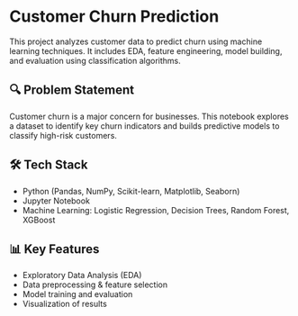 # Customer Churn Prediction

This project analyzes customer data to predict churn using machine learning techniques. It includes EDA, feature engineering, model building, and evaluation using classification algorithms.

## 🔍 Problem Statement

Customer churn is a major concern for businesses. This notebook explores a dataset to identify key churn indicators and builds predictive models to classify high-risk customers.

## 🛠️ Tech Stack

- Python (Pandas, NumPy, Scikit-learn, Matplotlib, Seaborn)
- Jupyter Notebook
- Machine Learning: Logistic Regression, Decision Trees, Random Forest, XGBoost

## 📊 Key Features

- Exploratory Data Analysis (EDA)
- Data preprocessing & feature selection
- Model training and evaluation
- Visualization of results

 

